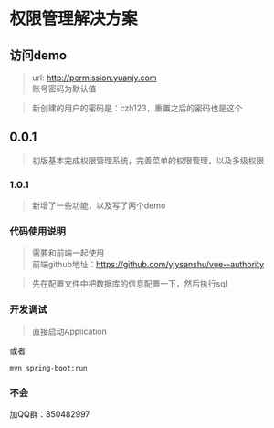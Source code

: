 # 权限管理解决方案

## 访问demo
> url: http://permission.yuanjy.com  
账号密码为默认值

> 新创建的用户的密码是：czh123，重置之后的密码也是这个

## 0.0.1
> 初版基本完成权限管理系统，完善菜单的权限管理，以及多级权限

### 1.0.1
> 新增了一些功能，以及写了两个demo

### 代码使用说明
> 需要和前端一起使用  
前端github地址：https://github.com/yjysanshu/vue--authority

> 先在配置文件中把数据库的信息配置一下，然后执行sql

### 开发调试
> 直接启动Application

或者

```shell
mvn spring-boot:run
```

### 不会
加QQ群：850482997
